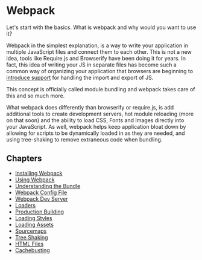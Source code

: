# Webpack

Let's start with the basics. What is webpack and why would you want to use it?

Webpack in the simplest explanation, is a way to write your application in multiple JavaScript files and connect them to each other. This is not a new idea, tools like Require.js and Browserify have been doing it for years. In fact, this idea of writing your JS in separate files has become such a common way of organizing your application that browsers are beginning to [introduce support](http://stackoverflow.com/questions/33516906/which-browsers-support-import-and-export-syntax-for-ecmascript-6) for handling the import and export of JS.

This concept is officially called module bundling and webpack takes care of this and so much more.

What webpack does differently than browserify or require.js, is add additional tools to create development servers, hot module reloading (more on that soon) and the ability to load CSS, Fonts and Images directly into your JavaScript. As well, webpack helps keep application bloat down by allowing for scripts to be dynamically loaded in as they are needed, and using tree-shaking to remove extraneous code when bundling.

## Chapters
* [Installing Webpack](chapters/01-installing-webpack.md)
* [Using Webpack](chapters/02-using-webpack.md)
* [Understanding the Bundle](chapters/03-understanding-the-bundle.md)
* [Webpack Config File](chapters/04-webpack-config-file.md)
* [Webpack Dev Server](chapters/05-webpack-dev-server.md)
* [Loaders](chapters/06-loaders.md)
* [Production Building](chapters/07-production-building.md)
* [Loading Styles](chapters/08-loading-styles.md)
* [Loading Assets](chapters/09-loading-assets.md)
* [Sourcemaps](chapters/10-sourcemaps.md)
* [Tree Shaking](chapters/11-tree-shaking.md)
* [HTML Files](chapters/12-HTML-files.md)
* [Cachebusting](chapters/13-cachebusting.md)

